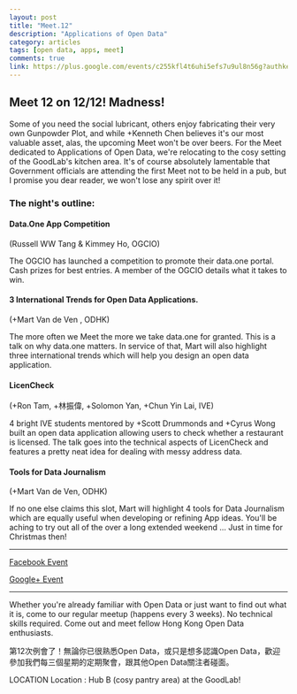 ```yaml
---
layout: post
title: "Meet.12"
description: "Applications of Open Data"
category: articles
tags: [open data, apps, meet]
comments: true
link: https://plus.google.com/events/c255kfl4t6uhi5efs7u9ul8n56g?authkey=CKOM4tHtleqmTA
---
```


## Meet 12 on 12/12! Madness!

Some of you need the social lubricant, others enjoy fabricating their very own Gunpowder Plot, and while +Kenneth Chen believes it's our most valuable asset, alas, the upcoming Meet won't be over beers. For the Meet dedicated to Applications of Open Data, we're relocating to the cosy setting of the GoodLab's kitchen area. It's of course absolutely lamentable that Government officials are attending the first Meet not to be held in a pub, but I promise you dear reader, we won't lose any spirit over it!

### The night's outline:

#### Data.One App Competition
(Russell WW Tang & Kimmey Ho, OGCIO)

The OGCIO has launched a competition to promote their data.one portal. Cash prizes for best entries. A member of the OGCIO details what it takes to win.

#### 3 International Trends for Open Data Applications.
(+Mart Van de Ven , ODHK)

The more often we Meet the more we take data.one for granted. This is a talk on why data.one matters. In service of that, Mart will also highlight three international trends which will help you design an open data application.

#### LicenCheck
(+Ron Tam, +林振偉, +Solomon Yan, +Chun Yin Lai, IVE)

4 bright IVE students mentored by +Scott Drummonds  and +Cyrus Wong built an open data application allowing users to check whether a restaurant is licensed. The talk goes into the technical aspects of LicenCheck and features a pretty neat idea for dealing with messy address data.

#### Tools for Data Journalism
(+Mart Van de Ven, ODHK)

If no one else claims this slot, Mart will highlight 4 tools for Data Journalism which are equally useful when developing or refining App ideas. You'll be aching to try out all of the over a long extended weekend ... Just in time for Christmas then!

--------------

[Facebook Event](https://www.facebook.com/events/596673293701708/)

[Google+ Event](https://plus.google.com/events/c255kfl4t6uhi5efs7u9ul8n56g)

--------------

Whether you're already familiar with Open Data or just want to find out what it is, come to our regular meetup (happens every 3 weeks). No technical skills required. Come out and meet fellow Hong Kong Open Data enthusiasts.

第12次例會了！無論你已很熟悉Open Data，或只是想多認識Open Data，歡迎參加我們每三個星期的定期聚會，跟其他Open Data關注者碰面。

LOCATION
Location : Hub B (cosy pantry area) at the GoodLab!

